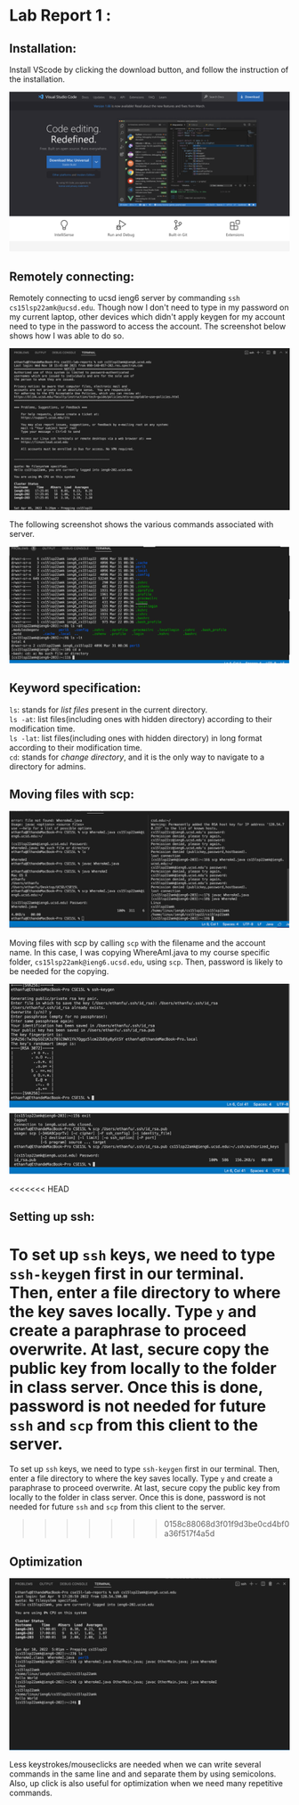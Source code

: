 # Lab Report 1 :

## Installation:
Install VScode by clicking the download button, and follow the instruction of the installation. 

![Image](Vscode1.png)
 
 ## Remotely connecting:

Remotely connecting to ucsd ieng6 server by commanding `ssh cs15lsp22amk@ucsd.edu`. Though now I don't need to type in my password on my current laptop, other devices which didn't apply keygen for my account need to type in the password to access the account. The screenshot below shows how I was able to do so.

![Image](ssh.png) 

The following screenshot shows the various commands associated with server.

![Image](Commands.png)

## Keyword specification:

`ls`: stands for *list files* present in the current directory.   
`ls -at`: list files(including ones with hidden directory) according to their modification time.   
`ls -lat`: list files(including ones with hidden directory) in long format according to their modification time.   
`cd`: stands for *change directory*, and it is the only way to navigate to a directory for admins.

## Moving files with scp:

![Image](scp.png)  

Moving files with scp by calling `scp` with the filename and the account name. In this case, I was copying WhereAmI.java to my course specific folder, `cs15lsp22amk@ieng6.ucsd.edu`, using `scp`. Then, password is likely to be needed for the copying.  

![Image](vscode.png)

<<<<<<< HEAD
## Setting up ssh:

To set up `ssh` keys, we need to type `ssh-keyge`n first in our terminal. Then, enter a file directory to where the key saves locally. Type `y` and create a paraphrase to proceed overwrite. At last, secure copy the public key from locally to the folder in class server. Once this is done, password is not needed for future `ssh` and `scp` from this client to the server.  
=======
To set up `ssh` keys, we need to type `ssh-keygen` first in our terminal. Then, enter a file directory to where the key saves locally. Type `y` and create a paraphrase to proceed overwrite. At last, secure copy the public key from locally to the folder in class server. Once this is done, password is not needed for future `ssh` and `scp` from this client to the server.  
>>>>>>> 0158c88068d3f01f9d3be0cd4bf0a36f517f4a5d

## Optimization
![Image](optimize.png)

Less keystrokes/mouseclicks are needed when we can write several commands in the same line and and separate them by using semicolons. Also, up click is also useful for optimization when we need many repetitive commands.
